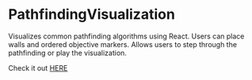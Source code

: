 # PathfindingVisualization
Visualizes common pathfinding algorithms using React. Users can place walls and ordered objective markers. Allows users to step through the pathfinding or play the visualization.

Check it out [HERE](https://pathfinding-visualized.netlify.app/)
